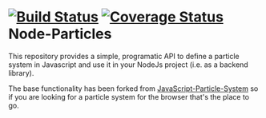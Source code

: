 [![Build Status](https://travis-ci.org/figurebelow/node-particles.svg?branch=master)](https://travis-ci.org/figurebelow/node-particles)
[![Coverage Status](https://coveralls.io/repos/github/figurebelow/node-particles/badge.svg?branch=master)](https://coveralls.io/github/figurebelow/node-particles?branch=master)
Node-Particles
====================

This repository provides a simple, programatic API to define a particle system in Javascript and use it in your NodeJs project (i.e. as a backend library).

The base functionality has been forked from [JavaScript-Particle-System](http://jsoverson.github.com/JavaScript-Particle-System/) so if you are looking for a particle system for the browser that's the place to go.
